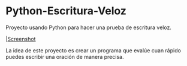 # Python-Escritura-Veloz
Proyecto usando Python para hacer una prueba de escritura veloz.

|[Screenshot](https://raw.githubusercontent.com/IreHurtado/Python-Escritura-Veloz/main/EscrituraVeloz/Imagenproyecto.png)

La idea de este proyecto es crear un programa que evalúe cuan rápido puedes escribir una
oración de manera precisa.
